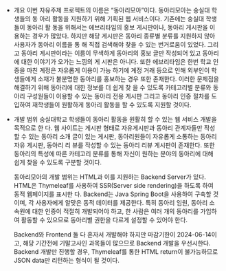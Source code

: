 - 개요
	이번 자유주제 프로젝트의 이름은 “동아리모아”이다. 동아리모아는 숭실대 학생들의 동 아리 활동을 지원하기 위해 기획된 웹 서비스이다. 기존에는 숭실대 학생들이 동아리 활 동을 위해서는 에브리타임의 홍보 게시판이나, 동아리 게시판을 이용하는 경우가 많았다. 하지만 해당 게시판은 동아리 종류별 분류를 지원하지 않아 사용자가 동아리 이름을 통 해 직접 검색해야 찾을 수 있는 번거로움이 있었다. 그리고 동아리 게시판이라는 이름이 무색하게 동아리의 홍보 글만 작성되어 있고 동아리에 대한 이야기가 오가는 느낌의 게 시판은 아니다. 또한 에브리타임은 한번 학교 인증을 마친 계정은 자유롭게 이용이 가능 하기에 계정 거래 등으로 인해 외부인이 학생들에게 소재가 불분명한 동아리를 홍보하는 경우 또한 존재한다. 이러한 문제점을 해결하기 위해 동아리에 대한 정보를 더 쉽게 찾 을 수 있도록 카테고리별 분류와 동아리 구성원들이 이용할 수 있는 동아리 전용 게시판 그리고 동아리 인증 절차를 도입하여 재학생들이 원활하게 동아리 활동을 할 수 있도록 지원할 것이다.

- 개발 범위
	숭실대학교 학생들이 동아리 활동을 원활히 할 수 있는 웹 서비스 개발을 목적으로 한 다. 웹 사이트는 게시판 형태로 자유게시판과 동아리 관계자들만 작성할 수 있는 동아리 소개 글이 있는 게시판, 동아리원들이 자유롭게 소통하는 동아리 자유 게시판, 동아리 리 뷰를 작성할 수 있는 동아리 리뷰 게시판이 존재한다. 또한 동아리의 특성에 따른 카테고리 분류를 통해 자신이 원하는 분야의 동아리에 대해 쉽게 찾을 수 있도록 구분할 것이다.
	
	동아리모아의 개발 범위는 HTML과 이를 지원하는 Backend Server가 있다. HTML은 Thymeleaf를 사용하여 SSR(Server side rendering)을 하도록 하여 동적 웹페이지를 표시한 다. Backend는 Java Spring Boot을 사용하여 구축할 것이며, 각 사용자에게 알맞은 동적 데이터를 제공한다. 특히 동아리 임원, 동아리 소속원에 대한 인증이 적절히 개발되어야 하고, 한 사람은 여러 개의 동아리를 가입하여 활동할 수 있으므로 동아리별 권한을 다르게 설정할 수 있어야 한다.
	
	Backend와 Frontend 둘 다 혼자서 개발해야 하지만 마감기한이 2024-06-14이고, 해당 기간전에 기말고사인 과목들이 많으므로 Backend 개발을 우선시한다. Backend 개발만 진행할 경우, Thymeleaf를 통한 HTML return이 불가능하므로 JSON data만 리턴하는 형식이 될 것이다.